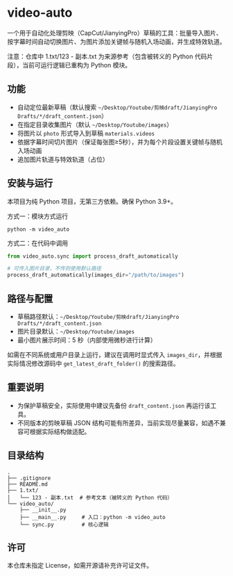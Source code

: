 # video-auto

一个用于自动化处理剪映（CapCut/JianyingPro）草稿的工具：批量导入图片、按字幕时间自动切换图片、为图片添加关键帧与随机入场动画，并生成特效轨道。

注意：仓库中 1.txt/123 - 副本.txt 为来源参考（包含被转义的 Python 代码片段），当前可运行逻辑已重构为 Python 模块。

## 功能
- 自动定位最新草稿（默认搜索 `~/Desktop/Youtube/剪映draft/JianyingPro Drafts/*/draft_content.json`）
- 在指定目录收集图片（默认 `~/Desktop/Youtube/images`）
- 将图片以 `photo` 形式导入到草稿 `materials.videos`
- 依据字幕时间切片图片（保证每张图≥5秒），并为每个片段设置关键帧与随机入场动画
- 追加图片轨道与特效轨道（占位）

## 安装与运行
本项目为纯 Python 项目，无第三方依赖。确保 Python 3.9+。

方式一：模块方式运行

```
python -m video_auto
```

方式二：在代码中调用

```python
from video_auto.sync import process_draft_automatically

# 可传入图片目录，不传则使用默认路径
process_draft_automatically(images_dir="/path/to/images")
```

## 路径与配置
- 草稿路径默认：`~/Desktop/Youtube/剪映draft/JianyingPro Drafts/*/draft_content.json`
- 图片目录默认：`~/Desktop/Youtube/images`
- 最小图片展示时间：5 秒（内部使用微秒进行计算）

如需在不同系统或用户目录上运行，建议在调用时显式传入 `images_dir`，并根据实际情况修改源码中 `get_latest_draft_folder()` 的搜索路径。

## 重要说明
- 为保护草稿安全，实际使用中建议先备份 `draft_content.json` 再运行该工具。
- 不同版本的剪映草稿 JSON 结构可能有所差异，当前实现尽量兼容，如遇不兼容可根据实际结构做适配。

## 目录结构
```
.
├── .gitignore
├── README.md
├── 1.txt/
│   └── 123 - 副本.txt  # 参考文本（被转义的 Python 代码）
└── video_auto/
    ├── __init__.py
    ├── __main__.py     # 入口：python -m video_auto
    └── sync.py         # 核心逻辑
```

## 许可
本仓库未指定 License，如需开源请补充许可证文件。
